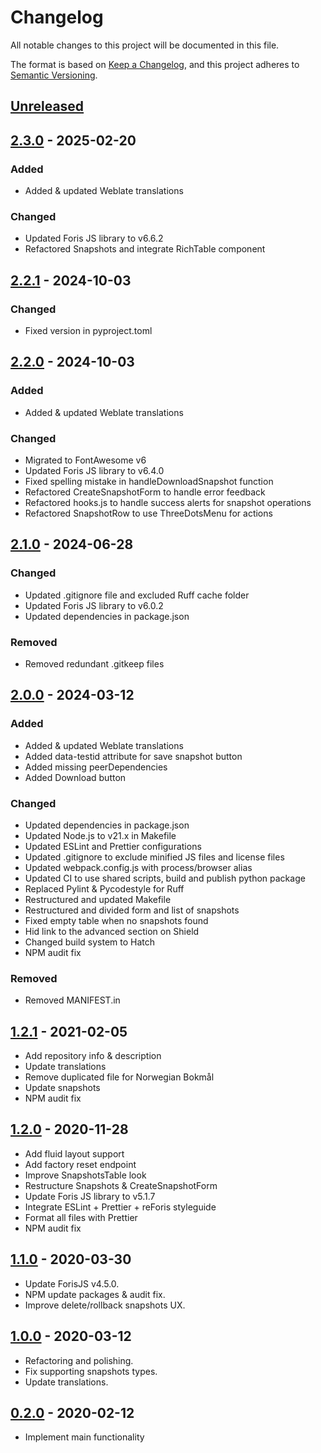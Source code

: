 # Changelog

All notable changes to this project will be documented in this file.

The format is based on [Keep a Changelog](https://keepachangelog.com/en/1.0.0/),
and this project adheres to
[Semantic Versioning](https://semver.org/spec/v2.0.0.html).

## [Unreleased]

## [2.3.0] - 2025-02-20

### Added

-   Added & updated Weblate translations

### Changed

-   Updated Foris JS library to v6.6.2
-   Refactored Snapshots and integrate RichTable component

## [2.2.1] - 2024-10-03

### Changed

-   Fixed version in pyproject.toml

## [2.2.0] - 2024-10-03

### Added

-   Added & updated Weblate translations

### Changed

-   Migrated to FontAwesome v6
-   Updated Foris JS library to v6.4.0
-   Fixed spelling mistake in handleDownloadSnapshot function
-   Refactored CreateSnapshotForm to handle error feedback
-   Refactored hooks.js to handle success alerts for snapshot operations
-   Refactored SnapshotRow to use ThreeDotsMenu for actions

## [2.1.0] - 2024-06-28

### Changed

-   Updated .gitignore file and excluded Ruff cache folder
-   Updated Foris JS library to v6.0.2
-   Updated dependencies in package.json

### Removed

-   Removed redundant .gitkeep files

## [2.0.0] - 2024-03-12

### Added

-   Added & updated Weblate translations
-   Added data-testid attribute for save snapshot button
-   Added missing peerDependencies
-   Added Download button

### Changed

-   Updated dependencies in package.json
-   Updated Node.js to v21.x in Makefile
-   Updated ESLint and Prettier configurations
-   Updated .gitignore to exclude minified JS files and license files
-   Updated webpack.config.js with process/browser alias
-   Updated CI to use shared scripts, build and publish python package
-   Replaced Pylint & Pycodestyle for Ruff
-   Restructured and updated Makefile
-   Restructured and divided form and list of snapshots
-   Fixed empty table when no snapshots found
-   Hid link to the advanced section on Shield
-   Changed build system to Hatch
-   NPM audit fix

### Removed

-   Removed MANIFEST.in

## [1.2.1] - 2021-02-05

-   Add repository info & description
-   Update translations
-   Remove duplicated file for Norwegian Bokmål
-   Update snapshots
-   NPM audit fix

## [1.2.0] - 2020-11-28

-   Add fluid layout support
-   Add factory reset endpoint
-   Improve SnapshotsTable look
-   Restructure Snapshots & CreateSnapshotForm
-   Update Foris JS library to v5.1.7
-   Integrate ESLint + Prettier + reForis styleguide
-   Format all files with Prettier
-   NPM audit fix

## [1.1.0] - 2020-03-30

-   Update ForisJS v4.5.0.
-   NPM update packages & audit fix.
-   Improve delete/rollback snapshots UX.

## [1.0.0] - 2020-03-12

-   Refactoring and polishing.
-   Fix supporting snapshots types.
-   Update translations.

## [0.2.0] - 2020-02-12

-   Implement main functionality

[unreleased]: https://gitlab.nic.cz/turris/reforis/reforis-snapshots/-/compare/v2.3.0...master
[2.3.0]: https://gitlab.nic.cz/turris/reforis/reforis-snapshots/-/compare/v2.2.1...v2.3.0
[2.2.1]: https://gitlab.nic.cz/turris/reforis/reforis-snapshots/-/compare/v2.2.0...v2.2.1
[2.2.0]: https://gitlab.nic.cz/turris/reforis/reforis-snapshots/-/compare/v2.1.0...v2.2.0
[2.1.0]: https://gitlab.nic.cz/turris/reforis/reforis-snapshots/-/compare/v2.0.0...v2.1.0
[2.0.0]: https://gitlab.nic.cz/turris/reforis/reforis-snapshots/-/compare/v1.2.1...v2.0.0
[1.2.1]: https://gitlab.nic.cz/turris/reforis/reforis-snapshots/-/compare/v1.2.0...v1.2.1
[1.2.0]: https://gitlab.nic.cz/turris/reforis/reforis-snapshots/-/compare/v1.1.0...v1.2.0
[1.1.0]: https://gitlab.nic.cz/turris/reforis/reforis-snapshots/-/compare/v1.0.0...v1.1.0
[1.0.0]: https://gitlab.nic.cz/turris/reforis/reforis-snapshots/-/compare/v0.2.0...v1.0.0
[0.2.0]: https://gitlab.nic.cz/turris/reforis/reforis-snapshots/-/tags/v0.2.0
